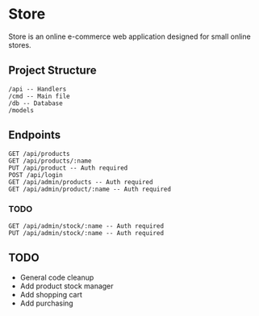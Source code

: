 # Store
Store is an online e-commerce web application designed for small online stores.

## Project Structure
```
/api -- Handlers
/cmd -- Main file
/db -- Database
/models
```

## Endpoints
```
GET /api/products
GET /api/products/:name
PUT /api/product -- Auth required
POST /api/login
GET /api/admin/products -- Auth required
GET /api/admin/product/:name -- Auth required
```
### TODO
```
GET /api/admin/stock/:name -- Auth required
PUT /api/admin/stock/:name -- Auth required
```

## TODO
* General code cleanup
* Add product stock manager
* Add shopping cart
* Add purchasing
